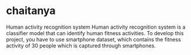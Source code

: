 # chaitanya
Human activity recognition system Human activity recognition system is a classifier model that can identify human fitness activities. To develop this project, you have to use smartphone dataset, which contains the fitness activity of 30 people which is captured through smartphones.
